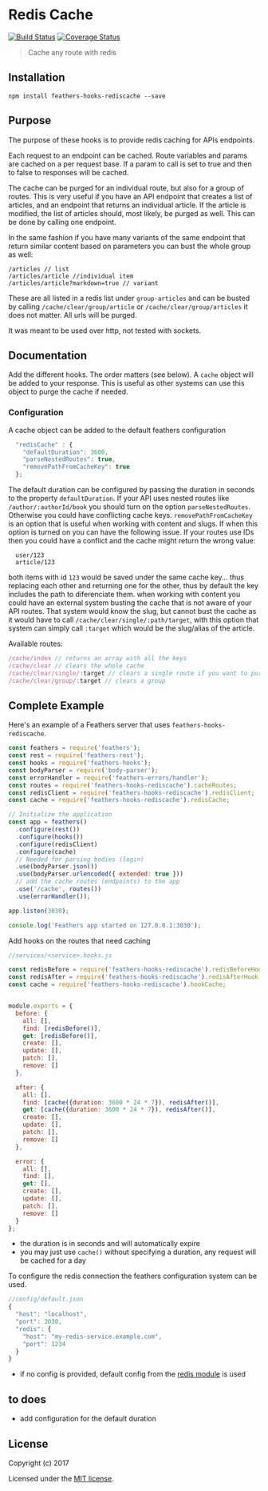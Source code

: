 # Redis Cache
[![Build Status](https://travis-ci.org/idealley/feathers-hooks-rediscache.png?branch=master)](https://travis-ci.org/idealley/feathers-hooks-rediscache)
[![Coverage Status](https://coveralls.io/repos/github/idealley/feathers-hooks-rediscache/badge.svg?branch=master)](https://coveralls.io/github/idealley/feathers-hooks-rediscache?branch=master)

> Cache any route with redis

## Installation

```
npm install feathers-hooks-rediscache --save
```

## Purpose
The purpose of these hooks is to provide redis caching for APIs endpoints.

Each request to an endpoint can be cached. Route variables and params are cached on a per request base. If a param to call is set to true and then to false to responses will be cached.

The cache can be purged for an individual route, but also for a group of routes. This is very useful if you have an API endpoint that creates a list of articles, and an endpoint that returns an individual article. If the article is modified, the list of articles should, most likely, be purged as well. This can be done by calling one endpoint.

In the same fashion if you have many variants of the same endpoint that return similar content based on parameters you can bust the whole group as well:

```
/articles // list
/articles/article //individual item
/articles/article?markdown=true // variant
```

These are all listed in a redis list under `group-articles` and can be busted by calling `/cache/clear/group/article` or `/cache/clear/group/articles` it does not matter. All urls will be purged.

It was meant to be used over http, not tested with sockets.

## Documentation
Add the different hooks. The order matters (see below). A `cache` object will be added to your response. This is useful as other systems can use this object to purge the cache if needed.

### Configuration

A cache object can be added to the default feathers configuration

```js
  "redisCache" : {
    "defaultDuration": 3600,
    "parseNestedRoutes": true,
    "removePathFromCacheKey": true
  };
```
The default duration can be configured by passing the duration in seconds to the property `defaultDuration`.
If your API uses nested routes like `/author/:authorId/book` you should turn on the option `parseNestedRoutes`. Otherwise you could have conflicting cache keys.
`removePathFromCacheKey` is an option that is useful when working with content and slugs. If when this option is turned on you can have the following issue. If your routes use IDs then you could have a conflict and the cache might return the wrong value:

```
  user/123
  article/123
```

both items with id `123` would be saved under the same cache key... thus replacing each other and returning one for the other, thus by default the key includes the path to diferenciate them. when working with content you could have an external system busting the cache that is not aware of your API routes. That system would know the slug, but cannot bust the cache as it would have to call `/cache/clear/single/:path/target`, with this option that system can simply call `:target` which would be the slug/alias of the article.


Available routes:
```js
/cache/index // returns an array with all the keys
/cache/clear // clears the whole cache
/cache/clear/single/:target // clears a single route if you want to purge a route with params just adds them target?param=1
/cache/clear/group/:target // clears a group
```

## Complete Example

Here's an example of a Feathers server that uses `feathers-hooks-rediscache`.

```js
const feathers = require('feathers');
const rest = require('feathers-rest');
const hooks = require('feathers-hooks');
const bodyParser = require('body-parser');
const errorHandler = require('feathers-errors/handler');
const routes = require('feathers-hooks-rediscache').cacheRoutes;
const redisClient = require('feathers-hooks-rediscache').redisClient;
const cache = require('feathers-hooks-rediscache').redisCache;

// Initialize the application
const app = feathers()
  .configure(rest())
  .configure(hooks())
  .configure(redisClient)
  .configure(cache)
  // Needed for parsing bodies (login)
  .use(bodyParser.json())
  .use(bodyParser.urlencoded({ extended: true }))
  // add the cache routes (endpoints) to the app
  .use('/cache', routes())
  .use(errorHandler());

app.listen(3030);

console.log('Feathers app started on 127.0.0.1:3030');
```

Add hooks on the routes that need caching
```js
//services/<service>.hooks.js

const redisBefore = require('feathers-hooks-rediscache').redisBeforeHook;
const redisAfter = require('feathers-hooks-rediscache').redisAfterHook;
const cache = require('feathers-hooks-rediscache').hookCache;


module.exports = {
  before: {
    all: [],
    find: [redisBefore()],
    get: [redisBefore()],
    create: [],
    update: [],
    patch: [],
    remove: []
  },

  after: {
    all: [],
    find: [cache({duration: 3600 * 24 * 7}), redisAfter()],
    get: [cache({duration: 3600 * 24 * 7}), redisAfter()],
    create: [],
    update: [],
    patch: [],
    remove: []
  },

  error: {
    all: [],
    find: [],
    get: [],
    create: [],
    update: [],
    patch: [],
    remove: []
  }
};
```
* the duration is in seconds and will automatically expire
* you may just use `cache()` without specifying a duration, any request will be cached for a day


To configure the redis connection the feathers configuration system can be used.
```js
//config/default.json
{
  "host": "localhost",
  "port": 3030,
  "redis": {
    "host": "my-redis-service.example.com",
    "port": 1234
  }
}
```
* if no config is provided, default config from the [redis module](https://github.com/NodeRedis/node_redis) is used

## to does
* add configuration for the default duration

## License

Copyright (c) 2017

Licensed under the [MIT license](LICENSE).
